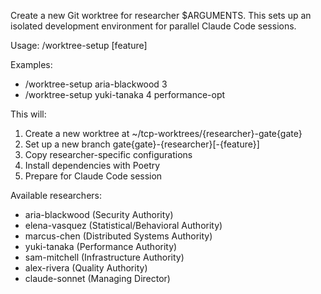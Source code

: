 Create a new Git worktree for researcher $ARGUMENTS. This sets up an isolated development environment for parallel Claude Code sessions.

Usage: /worktree-setup <researcher> <gate> [feature]

Examples:
- /worktree-setup aria-blackwood 3
- /worktree-setup yuki-tanaka 4 performance-opt

This will:
1. Create a new worktree at ~/tcp-worktrees/{researcher}-gate{gate}
2. Set up a new branch gate{gate}-{researcher}[-{feature}]
3. Copy researcher-specific configurations
4. Install dependencies with Poetry
5. Prepare for Claude Code session

Available researchers:
- aria-blackwood (Security Authority)
- elena-vasquez (Statistical/Behavioral Authority)
- marcus-chen (Distributed Systems Authority)
- yuki-tanaka (Performance Authority)
- sam-mitchell (Infrastructure Authority)
- alex-rivera (Quality Authority)
- claude-sonnet (Managing Director)